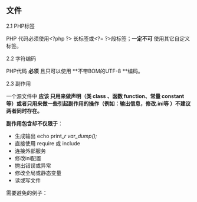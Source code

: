 ## 文件

2.1 PHP标签

PHP 代码必须使用&lt;?php ?&gt; 长标签或&lt;?= ?&gt;段标签；**一定不可** 使用其它自定义标签。

2.2 字符编码

PHP代码 **必须** 且只可以使用 **不带BOM的UTF-8 **编码。

2.3 副作用

一个源文件中 **应该 只用来做声明（类 class 、函数 function、常量 constant 等）或者只用来做一些引起副作用的操作（例如：输出信息，修改.ini等 ）不建议两者同时存在。**

**副作用包含却不仅限于**：

* 生成输出 echo print\__r var\_dump\(\);_
* 直接使用 require 或 include
* 连接外部服务
* 修改ini配置
* 抛出错误或异常
* 修改全局或静态变量
* 读或写文件

需要避免的例子：



